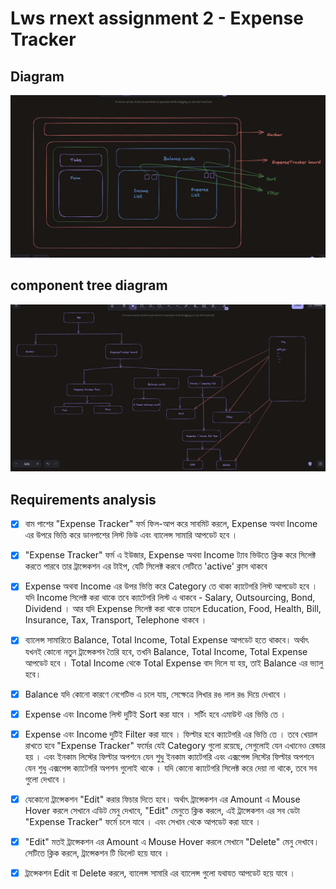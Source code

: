 # Lws rnext assignment 2 - Expense Tracker

## Diagram

![Expense Tracker diagram](./public/diagram.png)

## component tree diagram

![Expense Tracker component tree diagram](./public/component-tree.png)

## Requirements analysis

- [x] বাম পাশের "Expense Tracker" ফর্ম ফিল-আপ করে সাবমিট করলে, Expense অথবা Income এর উপরে ভিত্তি করে ডানপাশের লিস্ট ভিউ এবং ব্যালেন্স সামারি আপডেট হবে ।

- [x] "Expense Tracker" ফর্ম এ ইউজার, Expense অথবা Income ট্যাব ভিউতে ক্লিক করে সিলেক্ট করতে পারবে তার ট্রান্সেকশন এর টাইপ, যেটি সিলেক্ট করবে সেটিতে 'active' ক্লাস থাকবে

- [x] Expense অথবা Income এর উপর ভিত্তি করে Category তে থাকা ক্যাটেগরি লিস্ট আপডেট হবে ।
      যদি Income সিলেক্ট করা থাকে তবে ক্যাটেগরি লিস্ট এ থাকবে - Salary, Outsourcing, Bond, Dividend ।
      আর যদি Expense সিলেক্ট করা থাকে তাহলে Education, Food, Health, Bill, Insurance, Tax, Transport, Telephone থাকবে ।

- [x] ব্যালেন্স সামারিতে Balance, Total Income, Total Expense আপডেট হতে থাকবে। অর্থাৎ যখনই কোনো নতুন ট্রান্সেকশন তৈরি হবে, তখনি Balance, Total Income, Total Expense আপডেট হবে । Total Income থেকে Total Expense বাদ দিলে যা হয়, তাই Balance এর ভ্যালু হবে।

- [x] Balance যদি কোনো কারণে নেগেটিভ এ চলে যায়, সেক্ষেত্রে লিখার রঙ লাল রঙ দিয়ে দেখাবে ।

- [x] Expense এবং Income লিস্ট দুটিই Sort করা যাবে । সর্টিং হবে এমাউন্ট এর ভিত্তি তে ।

- [x] Expense এবং Income দুটিই Filter করা যাবে । ফিল্টার হবে ক্যাটেগরি এর ভিত্তি তে । তবে খেয়াল রাখতে হবে "Expense Tracker" ফর্মের যেই Category গুলো রয়েছে, সেগুলোই যেন এখানেও রেন্ডার হয় । এবং ইনকাম লিস্টের ফিল্টার অপশনে যেন শুধু ইনকাম ক্যাটেগরি এবং এক্সপেন্স লিস্টের ফিল্টার অপশনে যেন শুধু এক্সপেন্স ক্যাটেগরি অপশন গুলোই থাকে । যদি কোনো ক্যাটেগরি সিলেক্ট করে দেয়া না থাকে, তবে সব গুলো দেখাবে ।

- [x] যেকোনো ট্রান্সেকশন "Edit" করার ফিচার দিতে হবে। অর্থাৎ ট্রান্সেকশন এর Amount এ Mouse Hover করলে সেখানে এডিট মেনু দেখাবে, "Edit" মেনুতে ক্লিক করলে, এই ট্রান্সেকশন এর সব ডেটা "Expense Tracker" ফর্মে চলে যাবে । এবং সেখান থেকে আপডেট করা যাবে ।

- [x] "Edit" মতই ট্রান্সেকশন এর Amount এ Mouse Hover করলে সেখানে "Delete" মেনু দেখাবে। সেটিতে ক্লিক করলে, ট্রান্সেকশন টি ডিলেট হয়ে যাবে ।

- [x] ট্রান্সেকশন Edit বা Delete করলে, ব্যালেন্স সামারি এর ব্যালেন্স গুলো যথাযত আপডেট হয়ে যাবে ।

